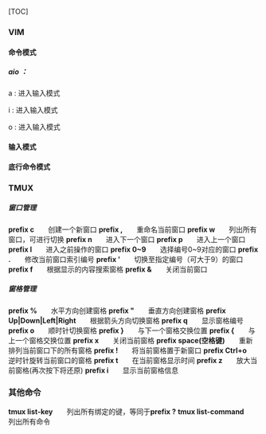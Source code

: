 [TOC]

### VIM

#### 命令模式

##### aio ：

a : 进入输入模式		

i : 进入输入模式			

o : 进入输入模式   

#### 输入模式



#### 底行命令模式





### TMUX

 



##### **窗口管理**

**prefix c**　　创建一个新窗口
**prefix ,**　　重命名当前窗口
**prefix w**　　列出所有窗口，可进行切换
**prefix n**　　进入下一个窗口
**prefix p**　　进入上一个窗口
**prefix l**　　进入之前操作的窗口
**prefix 0~9**　　选择编号0~9对应的窗口
**prefix .**　　修改当前窗口索引编号
**prefix '**　　切换至指定编号（可大于9）的窗口
**prefix f**　　根据显示的内容搜索窗格
**prefix &**　　关闭当前窗口

##### **窗格管理**

**prefix %**　　水平方向创建窗格
**prefix "**　　垂直方向创建窗格
**prefix Up|Down|Left|Right**　　根据箭头方向切换窗格
**prefix q**　　显示窗格编号
**prefix o**　　顺时针切换窗格
**prefix }**　　与下一个窗格交换位置
**prefix {**　　与上一个窗格交换位置
**prefix x**　　关闭当前窗格
**prefix space(空格键)**　　重新排列当前窗口下的所有窗格
**prefix !**　　将当前窗格置于新窗口
**prefix Ctrl+o**　　逆时针旋转当前窗口的窗格
**prefix t**　　在当前窗格显示时间
**prefix z**　　放大当前窗格(再次按下将还原)
**prefix i**　　显示当前窗格信息 

### **其他命令**

**tmux list-key**　　列出所有绑定的键，等同于**prefix ?**
**tmux list-command**　　列出所有命令
